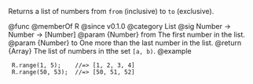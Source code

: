 Returns a list of numbers from `from` (inclusive) to `to` (exclusive).

@func
@memberOf R
@since v0.1.0
@category List
@sig Number -> Number -> [Number]
@param {Number} from The first number in the list.
@param {Number} to One more than the last number in the list.
@return {Array} The list of numbers in tthe set `[a, b)`.
@example

     R.range(1, 5);    //=> [1, 2, 3, 4]
     R.range(50, 53);  //=> [50, 51, 52]
